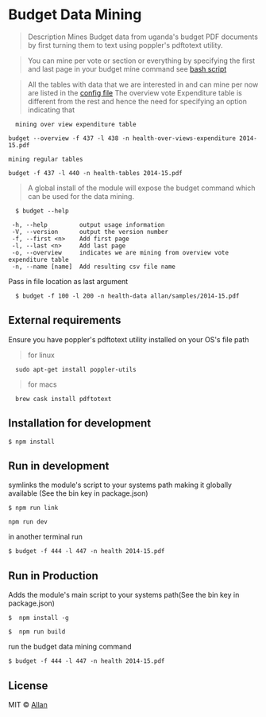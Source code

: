 # Budget Data Mining
> Description
  Mines Budget data from uganda's budget PDF documents by first turning them
  to text using poppler's pdftotext utility.

> You can mine per vote or section or everything by specifying the first and last page in your budget mine command
  see [bash script](https://github.com/epicallan/uganda-budget-data/blob/master/samples/bash)

> All the tables with data that we are interested in and can mine per now are listed in the [config file](https://github.com/epicallan/uganda-budget-data/blob/master/src/config.js)
  The overview vote Expenditure table is different from the rest and hence the need for specifying an option
  indicating that
  ```
    mining over view expenditure table
  ```
  ```
  budget --overview -f 437 -l 438 -n health-over-views-expenditure 2014-15.pdf
  ```
  ```
  mining regular tables
  ```
  ```
  budget -f 437 -l 440 -n health-tables 2014-15.pdf
  ```
> A global install of the module will expose the budget command which can be used for
  the data mining.
  ```
    $ budget --help
  ```
  ```
   -h, --help         output usage information
   -V, --version      output the version number
   -f, --first <n>    Add first page
   -l, --last <n>     Add last page
   -o, --overview     indicates we are mining from overview vote expenditure table
   -n, --name [name]  Add resulting csv file name
  ```

  Pass in file location as last argument

  ```
    $ budget -f 100 -l 200 -n health-data allan/samples/2014-15.pdf
  ```

## External requirements

Ensure you have poppler's pdftotext utility installed on your OS's file path
>for linux

```
  sudo apt-get install poppler-utils
```

>for macs

```
  brew cask install pdftotext
```  

## Installation for development
```
$ npm install
```
## Run in development
symlinks the module's script to your systems path making it globally available (See the bin key in package.json)

```
$ npm run link
```

```
npm run dev
```
in another terminal run
```
$ budget -f 444 -l 447 -n health 2014-15.pdf
```

## Run in Production
Adds the module's main script to your systems path(See the bin key in package.json)
```
$  npm install -g
```

```
$  npm run build
```

run the budget data mining command
```
$ budget -f 444 -l 447 -n health 2014-15.pdf
  ```
## License
MIT © [Allan](http://github.com/epicallan)
